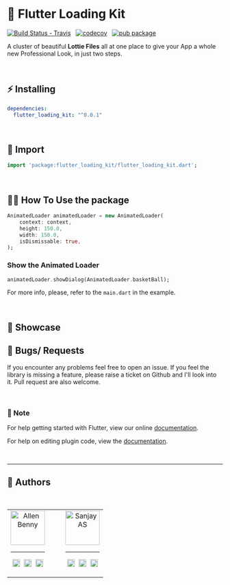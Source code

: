 # 🎡 Flutter Loading Kit

[![Build Status - Travis](https://travis-ci.org/jogboms/flutter_spinkit.svg?branch=master)](https://travis-ci.org/jogboms/flutter_spinkit)&nbsp;&nbsp; [![codecov](https://codecov.io/gh/jogboms/flutter_spinkit/branch/master/graph/badge.svg)](https://codecov.io/gh/jogboms/flutter_spinkit)&nbsp;&nbsp; [![pub package](https://img.shields.io/pub/v/flutter_spinkit.svg)](https://pub.dartlang.org/packages/flutter_spinkit)

A cluster of beautiful **Lottie Files** all at one place to give your App a whole new Professional Look, in just two steps.
<p><br /></p>

## ⚡️ Installing

```yaml
dependencies:
  flutter_loading_kit: "^0.0.1"
```
<p><br /></p>

## 📱 Import

```dart
import 'package:flutter_loading_kit/flutter_loading_kit.dart';
```
<p><br /></p>

## 👨‍💻 How To Use the package

```dart
AnimatedLoader animatedLoader = new AnimatedLoader(
    context: context,
    height: 150.0,
    width: 150.0,
    isDismissable: true,
);
```
### Show the Animated Loader
```dart
animatedLoader.showDialog(AnimatedLoader.basketBall);
```


For more info, please, refer to the `main.dart` in the example.
<p><br /></p>

## 🚀 Showcase


## 🐛 Bugs/ Requests

If you encounter any problems feel free to open an issue. If you feel the library is
missing a feature, please raise a ticket on Github and I'll look into it.
Pull request are also welcome.
<p><br /></p>

### 📝 Note

For help getting started with Flutter, view our online
[documentation](https://flutter.io/).

For help on editing plugin code, view the [documentation](https://flutter.io/platform-plugins/#edit-code).
<p><br /></p>

___
## 👦 Authors
<p><br /></p>

<table>
  <tr>
    <td align="center" style="padding-right: 40px;">
      <a href = "https://materilio-allen.firebaseapp.com/"><img src="https://avatars3.githubusercontent.com/u/48691514?s=460&u=07dfcf81cad1bd8026435ff89f70263e55d30318&v=4" width="80" alt="Allen Benny" /></a>
      <hr>
      <p align="center">
        <a href = "https://github.com/officiallygod"><img src = "https://cdn.jsdelivr.net/npm/simple-icons@v3/icons/github.svg" width="18" height = "18"/></a>&nbsp;
        <a href = "https://twitter.com/itsmeallenbenny"><img src = "https://cdn.jsdelivr.net/npm/simple-icons@v3/icons/twitter.svg" width="18" height="18"/></a>&nbsp;
        <a href = "https://www.linkedin.com/in/allen-benny/"><img src = "https://cdn.jsdelivr.net/npm/simple-icons@v3/icons/linkedin.svg" width="18" height="18"/></a>
      </p>
    </td>
    <td align="center">
      <a href = "https://www.hackerrank.com/sanjayas430?hr_r=1"><img src="https://avatars3.githubusercontent.com/u/63769036?s=400&v=4" width="80" alt="Sanjay AS" /></a>
       <hr>
      <p align="center">
        <a href = "https://github.com/SanjayAS144"><img src = "https://cdn.jsdelivr.net/npm/simple-icons@v3/icons/github.svg" width="18" height = "18"/></a>&nbsp;
        <a href = "#"><img src = "https://cdn.jsdelivr.net/npm/simple-icons@v3/icons/twitter.svg" width="18" height="18"/></a>&nbsp;
        <a href = "https://www.linkedin.com/in/sanjay-as-sanju-024b6216b/"><img src = "https://cdn.jsdelivr.net/npm/simple-icons@v3/icons/linkedin.svg" width="18" height="18"/></a>
      </p>
    </td>
  </tr> 
</table>

<!-- ## ⭐️ License

MIT License -->
